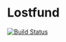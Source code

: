 # Lostfund
[![Build Status](https://travis-ci.org/ClouseSun/Lostfund.svg?branch=master)](https://travis-ci.org/ClouseSun/Lostfund)

